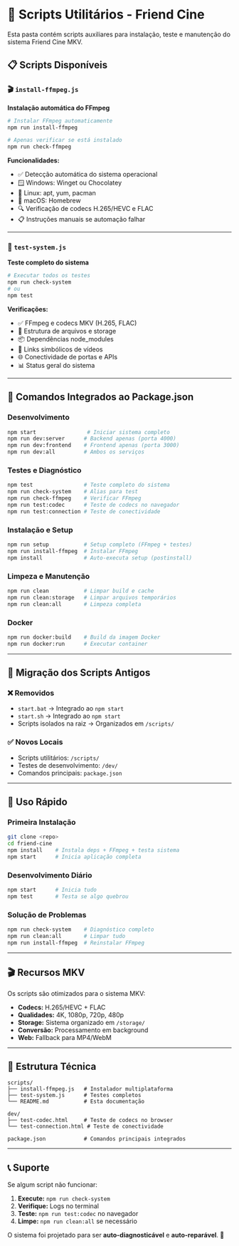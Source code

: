 # 🔧 Scripts Utilitários - Friend Cine

Esta pasta contém scripts auxiliares para instalação, teste e manutenção do sistema Friend Cine MKV.

## 📋 Scripts Disponíveis

### 🎬 `install-ffmpeg.js`
**Instalação automática do FFmpeg**

```bash
# Instalar FFmpeg automaticamente
npm run install-ffmpeg

# Apenas verificar se está instalado
npm run check-ffmpeg
```

**Funcionalidades:**
- ✅ Detecção automática do sistema operacional
- 🪟 Windows: Winget ou Chocolatey
- 🐧 Linux: apt, yum, pacman 
- 🍎 macOS: Homebrew
- 🔍 Verificação de codecs H.265/HEVC e FLAC
- 📋 Instruções manuais se automação falhar

---

### 🧪 `test-system.js`
**Teste completo do sistema**

```bash
# Executar todos os testes
npm run check-system
# ou
npm test
```

**Verificações:**
- ✅ FFmpeg e codecs MKV (H.265, FLAC)
- 📁 Estrutura de arquivos e storage
- 📦 Dependências node_modules
- 🔗 Links simbólicos de vídeos
- 🌐 Conectividade de portas e APIs
- 📊 Status geral do sistema

---

## 🎯 Comandos Integrados ao Package.json

### **Desenvolvimento**
```bash
npm start                # Iniciar sistema completo
npm run dev:server      # Backend apenas (porta 4000)
npm run dev:frontend    # Frontend apenas (porta 3000)
npm run dev:all         # Ambos os serviços
```

### **Testes e Diagnóstico**
```bash
npm test                # Teste completo do sistema
npm run check-system    # Alias para test
npm run check-ffmpeg    # Verificar FFmpeg
npm run test:codec      # Teste de codecs no navegador
npm run test:connection # Teste de conectividade
```

### **Instalação e Setup**
```bash
npm run setup           # Setup completo (FFmpeg + testes)
npm run install-ffmpeg  # Instalar FFmpeg
npm install             # Auto-executa setup (postinstall)
```

### **Limpeza e Manutenção**
```bash
npm run clean           # Limpar build e cache
npm run clean:storage   # Limpar arquivos temporários
npm run clean:all       # Limpeza completa
```

### **Docker**
```bash
npm run docker:build    # Build da imagem Docker
npm run docker:run      # Executar container
```

---

## 🔄 Migração dos Scripts Antigos

### ❌ **Removidos**
- `start.bat` → Integrado ao `npm start`
- `start.sh` → Integrado ao `npm start`
- Scripts isolados na raiz → Organizados em `/scripts/`

### ✅ **Novos Locais**
- Scripts utilitários: `/scripts/`
- Testes de desenvolvimento: `/dev/`
- Comandos principais: `package.json`

---

## 🚀 Uso Rápido

### **Primeira Instalação**
```bash
git clone <repo>
cd friend-cine
npm install    # Instala deps + FFmpeg + testa sistema
npm start      # Inicia aplicação completa
```

### **Desenvolvimento Diário**  
```bash
npm start      # Inicia tudo
npm test       # Testa se algo quebrou
```

### **Solução de Problemas**
```bash
npm run check-system    # Diagnóstico completo
npm run clean:all       # Limpar tudo
npm run install-ffmpeg  # Reinstalar FFmpeg
```

---

## 🎬 Recursos MKV

Os scripts são otimizados para o sistema MKV:

- **Codecs:** H.265/HEVC + FLAC
- **Qualidades:** 4K, 1080p, 720p, 480p
- **Storage:** Sistema organizado em `/storage/`
- **Conversão:** Processamento em background
- **Web:** Fallback para MP4/WebM

---

## 🔧 Estrutura Técnica

```
scripts/
├── install-ffmpeg.js   # Instalador multiplataforma
├── test-system.js      # Testes completos
└── README.md           # Esta documentação

dev/
├── test-codec.html     # Teste de codecs no browser
└── test-connection.html # Teste de conectividade

package.json            # Comandos principais integrados
```

---

## 📞 Suporte

Se algum script não funcionar:

1. **Execute:** `npm run check-system`
2. **Verifique:** Logs no terminal
3. **Teste:** `npm run test:codec` no navegador
4. **Limpe:** `npm run clean:all` se necessário

O sistema foi projetado para ser **auto-diagnosticável** e **auto-reparável**. 🎯 
